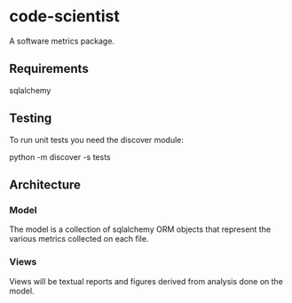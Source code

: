 # code-scientist

A software metrics package.

## Requirements

sqlalchemy

## Testing

To run unit tests you need the discover module:

python -m discover -s tests

## Architecture

### Model

The model is a collection of sqlalchemy ORM objects that represent the various
metrics collected on each file.

### Views

Views will be textual reports and figures derived from analysis done on the
model.
